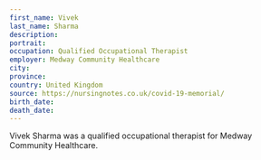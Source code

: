 ```yaml
---
first_name: Vivek
last_name: Sharma
description: 
portrait: 
occupation: Qualified Occupational Therapist
employer: Medway Community Healthcare
city: 
province: 
country: United Kingdom
source: https://nursingnotes.co.uk/covid-19-memorial/
birth_date: 
death_date: 
---
```


Vivek Sharma was a qualified occupational therapist for Medway Community Healthcare.